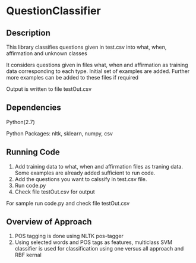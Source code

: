 # QuestionClassifier

## Description
This library classifies questions given in test.csv into what, when, affirmation and unknown classes

It considers questions given in files what, when and affirmation as training data corresponding to each type. Initial set of examples are added. Further more examples can be added to these files if required

Output is written to file testOut.csv

## Dependencies
Python(2.7)

Python Packages: nltk, sklearn, numpy, csv

## Running Code
  1. Add training data to what, when and affirmation files as traning data. Some examples are already added sufficient to run code.
  2. Add the questions you want to calssify in test.csv file.
  3. Run code.py
  4. Check file testOut.csv for output
  
  For sample run code.py and check file testOut.csv

## Overview of Approach
  1. POS tagging is done using NLTK pos-tagger
  2. Using selected words and POS tags as features, multiclass SVM classifier is used for classification using one versus all approach and RBF kernal
